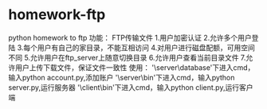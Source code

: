 # homework-ftp
python homework to ftp
功能：
FTP传输文件
1.用户加密认证
2.允许多个用户登陆
3.每个用户有自己的家目录，不能互相访问
4.对用户进行磁盘配额，可用空间不同
5.允许用户在ftp_server上随意切换目录
6.允许用户查看当前目录文件
7.允许用户上传下载文件，保证文件一致性
使用：
'\server\database\'下进入cmd，输入python account.py,添加账户
'\server\bin\'下进入cmd，输入python server.py,运行服务器
'\client\bin\'下进入cmd，输入python client.py,运行客户端

